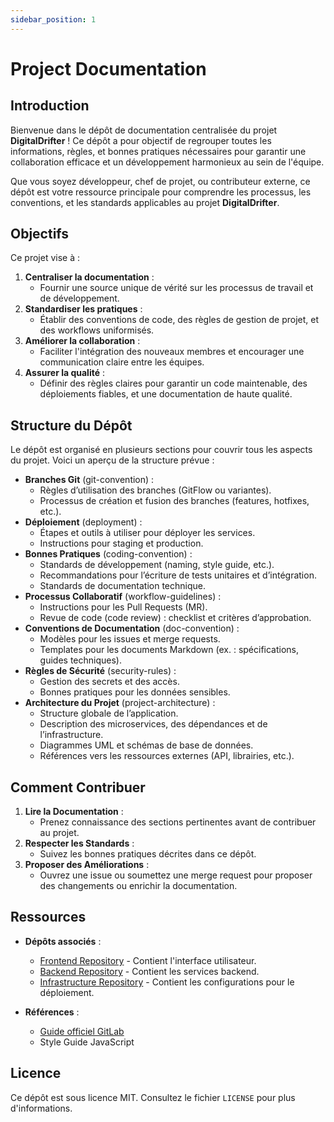 ```yaml
---
sidebar_position: 1
---
```


# **Project Documentation**

## **Introduction**

Bienvenue dans le dépôt de documentation centralisée du projet **DigitalDrifter** ! Ce dépôt a pour objectif de regrouper toutes les informations, règles, et bonnes pratiques nécessaires pour garantir une collaboration efficace et un développement harmonieux au sein de l'équipe.

Que vous soyez développeur, chef de projet, ou contributeur externe, ce dépôt est votre ressource principale pour comprendre les processus, les conventions, et les standards applicables au projet **DigitalDrifter**.

## **Objectifs**

Ce projet vise à :

1. **Centraliser la documentation** :
    - Fournir une source unique de vérité sur les processus de travail et de développement.
2. **Standardiser les pratiques** :
    - Établir des conventions de code, des règles de gestion de projet, et des workflows uniformisés.
3. **Améliorer la collaboration** :
    - Faciliter l'intégration des nouveaux membres et encourager une communication claire entre les équipes.
4. **Assurer la qualité** :
    - Définir des règles claires pour garantir un code maintenable, des déploiements fiables, et une documentation de haute qualité.

## **Structure du Dépôt**

Le dépôt est organisé en plusieurs sections pour couvrir tous les aspects du projet. Voici un aperçu de la structure prévue :

- **Branches Git** (git-convention) :
  - Règles d’utilisation des branches (GitFlow ou variantes).
  - Processus de création et fusion des branches (features, hotfixes, etc.).
- **Déploiement** (deployment) :
  - Étapes et outils à utiliser pour déployer les services.
  - Instructions pour staging et production.
- **Bonnes Pratiques** (coding-convention) :
  - Standards de développement (naming, style guide, etc.).
  - Recommandations pour l’écriture de tests unitaires et d’intégration.
  - Standards de documentation technique.
- **Processus Collaboratif** (workflow-guidelines) :
  - Instructions pour les Pull Requests (MR).
  - Revue de code (code review) : checklist et critères d’approbation.
- **Conventions de Documentation** (doc-convention) :
  - Modèles pour les issues et merge requests.
  - Templates pour les documents Markdown (ex. : spécifications, guides techniques).
- **Règles de Sécurité** (security-rules) :
  - Gestion des secrets et des accès.
  - Bonnes pratiques pour les données sensibles.
- **Architecture du Projet** (project-architecture) :
  - Structure globale de l’application.
  - Description des microservices, des dépendances et de l’infrastructure.
  - Diagrammes UML et schémas de base de données.
  - Références vers les ressources externes (API, librairies, etc.).

## **Comment Contribuer**

1. **Lire la Documentation** :
    - Prenez connaissance des sections pertinentes avant de contribuer au projet.
2. **Respecter les Standards** :
    - Suivez les bonnes pratiques décrites dans ce dépôt.
3. **Proposer des Améliorations** :
    - Ouvrez une issue ou soumettez une merge request pour proposer des changements ou enrichir la documentation.

## **Ressources**

- **Dépôts associés** :
  - [Frontend Repository](https://gitlab.com/digitaldrifter/dd_front) - Contient l'interface utilisateur.
  - [Backend Repository](https://gitlab.com/digitaldrifter/dd_front) - Contient les services backend.
  - [Infrastructure Repository](https://gitlab.com/digitaldrifter/dd_front) - Contient les configurations pour le déploiement.

- **Références** :
  - [Guide officiel GitLab](https://docs.gitlab.com/)
  - Style Guide JavaScript

## **Licence**

Ce dépôt est sous licence MIT. Consultez le fichier `LICENSE` pour plus d'informations.

